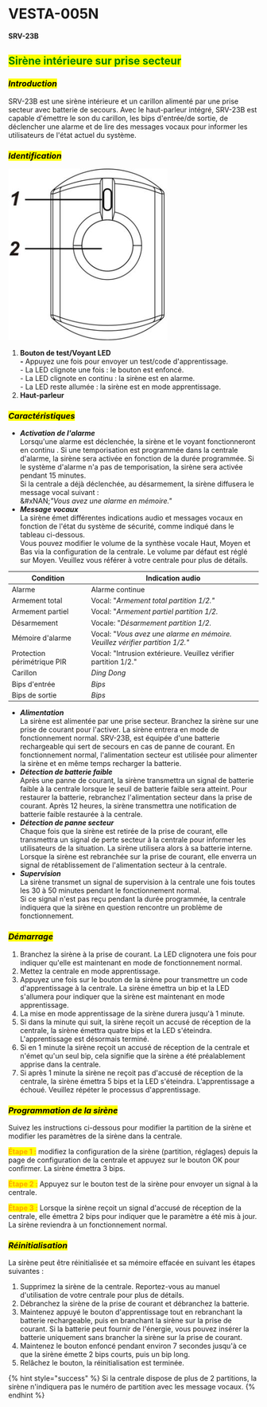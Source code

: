 # VESTA-005N

**SRV-23B**

## <mark style="color:green;">**Sirène intérieure sur prise secteur**</mark>

### _<mark style="background-color:yellow;">**Introduction**</mark>_

SRV-23B est une sirène intérieure et un carillon alimenté par une prise secteur avec batterie de secours. Avec le haut-parleur intégré, SRV-23B est capable d'émettre le son du carillon, les bips d'entrée/de sortie, de déclencher une alarme et de lire des messages vocaux pour informer les utilisateurs de l'état actuel du système.

### _<mark style="background-color:yellow;">**Identification**</mark>_

![](<.gitbook/assets/0 (20).jpeg>)

1. **Bouton de test/Voyant LED**\
   **-** Appuyez une fois pour envoyer un test/code d'apprentissage.\
   \- La LED clignote une fois : le bouton est enfoncé.\
   \- La LED clignote en continu : la sirène est en alarme.\
   \- La LED reste allumée : la sirène est en mode apprentissage.
2. **Haut-parleur**



### _<mark style="background-color:yellow;">**Caractéristiques**</mark>_

* _**Activation de l'alarme**_\
  Lorsqu'une alarme est déclenchée, la sirène et le voyant fonctionneront en continu . Si une temporisation est programmée dans la centrale d'alarme, la sirène sera activée en fonction de la durée programmée. Si le système d'alarme n'a pas de temporisation, la sirène sera activée pendant 15 minutes.\
  Si la centrale a déjà déclenchée, au désarmement, la sirène diffusera le message vocal suivant :\
  &#xNAN;_"Vous avez une alarme en mémoire."_
* _**Message vocaux**_\
  La sirène émet différentes indications audio et messages vocaux en fonction de l'état du système de sécurité, comme indiqué dans le tableau ci-dessous.\
  Vous pouvez modifier le volume de la synthèse vocale Haut, Moyen et Bas via la configuration de la centrale. Le volume par défaut est réglé sur Moyen. Veuillez vous référer à votre centrale pour plus de détails.

| **Condition**               | **Indication audio**                                                         |
| --------------------------- | ---------------------------------------------------------------------------- |
| Alarme                      | Alarme continue                                                              |
| Armement total              | Vocal: "_Armement total partition 1/2."_                                     |
| Armement partiel            | Vocal: "_Armement partiel partition 1/2._                                    |
| Désarmement                 | Vocale: "_Désarmement partition 1/2._                                        |
| Mémoire d'alarme            | Vocal: "_Vous avez une alarme en mémoire. Veuillez vérifier partition 1/2."_ |
| Protection périmétrique PIR | Vocal: "Intrusion extérieure. Veuillez vérifier partition 1/2."              |
| Carillon                    | _Ding Dong_                                                                  |
| Bips d'entrée               | _Bips_                                                                       |
| Bips de sortie              | _Bips_                                                                       |

* _**Alimentation**_\
  La sirène est alimentée par une prise secteur. Branchez la sirène sur une prise de courant pour l'activer. La sirène entrera en mode de fonctionnement normal. SRV-23B, est équipée d'une batterie rechargeable qui sert de secours en cas de panne de courant. En fonctionnement normal, l'alimentation secteur est utilisée pour alimenter la sirène et en même temps recharger la batterie.
* _**Détection de batterie faible**_\
  Après une panne de courant, la sirène transmettra un signal de batterie faible à la centrale lorsque le seuil de batterie faible sera atteint. Pour restaurer la batterie, rebranchez l'alimentation secteur dans la prise de courant. Après 12 heures, la sirène transmettra une notification de batterie faible restaurée à la centrale.
* _**Détection de panne secteur**_\
  Chaque fois que la sirène est retirée de la prise de courant, elle transmettra un signal de perte secteur à la centrale pour informer les utilisateurs de la situation. La sirène utilisera alors à sa batterie interne.\
  Lorsque la sirène est rebranchée sur la prise de courant, elle enverra un signal de rétablissement de l'alimentation secteur à la centrale.
* _**Supervision**_\
  La sirène transmet un signal de supervision à la centrale une fois toutes les 30 à 50 minutes pendant le fonctionnement normal.\
  Si ce signal n'est pas reçu pendant la durée programmée, la centrale indiquera que la sirène en question rencontre un problème de fonctionnement.



### _<mark style="background-color:yellow;">**Démarrage**</mark>_

1. Branchez la sirène à la prise de courant. La LED clignotera une fois pour indiquer qu'elle est maintenant en mode de fonctionnement normal.
2. Mettez la centrale en mode apprentissage.
3. Appuyez une fois sur le bouton de la sirène pour transmettre un code d'apprentissage à la centrale. La sirène émettra un bip et la LED s'allumera pour indiquer que la sirène est maintenant en mode apprentissage.
4. La mise en mode apprentissage de la sirène durera jusqu'à 1 minute.
5. Si dans la minute qui suit, la sirène reçoit un accusé de réception de la centrale, la sirène émettra quatre bips et la LED s'éteindra. L'apprentissage est désormais terminé.
6. Si en 1 minute la sirène reçoit un accusé de réception de la centrale et n'émet qu'un seul bip, cela signifie que la sirène a été préalablement apprise dans la centrale.
7. Si après 1 minute la sirène ne reçoit pas d'accusé de réception de la centrale, la sirène émettra 5 bips et la LED s'éteindra. L’apprentissage a échoué. Veuillez répéter le processus d'apprentissage.



### _<mark style="background-color:yellow;">**Programmation de la sirène**</mark>_

Suivez les instructions ci-dessous pour modifier la partition de la sirène et modifier les paramètres de la sirène dans la centrale.

<mark style="color:orange;">**Étape 1 :**</mark> modifiez la configuration de la sirène  (partition, réglages) depuis la page de configuration de la centrale et appuyez sur le bouton OK pour confirmer. La sirène émettra 3 bips.

<mark style="color:orange;">**Étape 2 :**</mark> Appuyez sur le bouton test de la sirène pour envoyer un signal à la centrale.

<mark style="color:orange;">**Étape 3 :**</mark> Lorsque la sirène reçoit un signal d'accusé de réception de la centrale,  elle émettra 2 bips pour indiquer que le paramètre a été mis à jour. La sirène reviendra à un fonctionnement normal.



### _<mark style="background-color:yellow;">**Réinitialisation**</mark>_

La sirène peut être réinitialisée et sa mémoire effacée en suivant les étapes suivantes :

1. Supprimez la sirène de la centrale. Reportez-vous au manuel d'utilisation de votre centrale pour plus de détails.
2. Débranchez la sirène de la prise de courant et débranchez la batterie.
3. Maintenez appuyé le bouton d'apprentissage tout en rebranchant la batterie rechargeable, puis en branchant la sirène sur la prise de courant. Si la batterie peut fournir de l'énergie, vous pouvez insérer la batterie uniquement sans brancher la sirène sur la prise de courant.
4. Maintenez le bouton enfoncé pendant environ 7 secondes jusqu'à ce que la sirène émette 2 bips courts, puis un bip long.
5. Relâchez le bouton, la réinitialisation est terminée.



{% hint style="success" %}
Si la centrale dispose de plus de 2 partitions, la sirène n'indiquera pas le numéro de partition avec les message vocaux.
{% endhint %}
